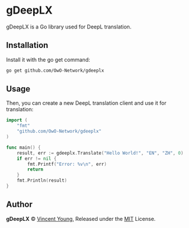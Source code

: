 # gDeepLX
gDeepLX is a Go library used for DeepL translation.

## Installation

Install it with the go get command:
```bash
go get github.com/OwO-Network/gdeeplx
```

## Usage
Then, you can create a new DeepL translation client and use it for translation:

```go
import (
	"fmt"
	"github.com/OwO-Network/gdeeplx"
)

func main() {
	result, err := gdeeplx.Translate("Hello World!", "EN", "ZH", 0)
	if err != nil {
		fmt.Printf("Error: %v\n", err)
		return
	}
	fmt.Println(result)
}
```
## Author

**gDeepLX** © [Vincent Young](https://github.com/missuo), Released under the [MIT](./LICENSE) License.<br>

